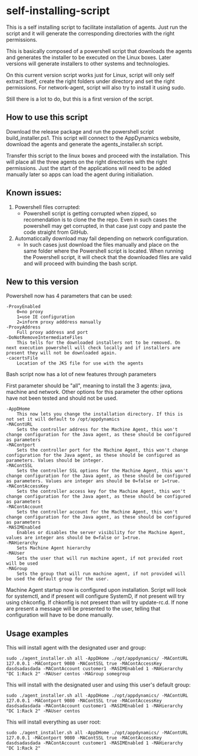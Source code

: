 # self-installing-script
This is a self installing script to facilitate installation of agents. Just run the script and it will generate the corresponding directories with the right permissions.

This is basically composed of a powershell script that downloads the agents and generates the installer to be executed on the Linux boxes. Later versions will generate installers to other systems and technologies.

On this current version script works just for Linux, script will only self extract itself, create the right folders under <appdynamics-home> directory and set the right permissions. For network-agent, script will also try to install it using sudo.

Still there is a lot to do, but this is a first version of the script.

## How to use this script

Download the release package and run the powershell script build_installer.ps1. This script will connect to the AppDynamics website, download the agents and generate the agents_installer.sh script.

Transfer this script to the linux boxes and proceed with the installation. This will place all the three agents on the right directories with the right permissions. Just the start of the applications will need to be added manually later so apps can load the agent during initialiation.

## Known issues: 

1. Powershell files corrupted:
   - Powershell script is getting corrupted when zipped, so recomendation is to clone the the repo. Even in such cases the powershell may get corrupted, in that case just copy and paste the code straight from GitHub. 
2. Automaticcally download may fail depending on network configuration.
   - In such cases just download the files manually and place on the same folder where the Powershell script is located. When running the Powershell script, it will check that the downloaded files are valid and will proceed with buinding the bash script.

## New to this version

Powershell now has 4 parameters that can be used: 

```
-ProxyEnabled
    0=no proxy
    1=use IE configuration
    2=inform proxy adddress manually 
-ProxyAddress
    Full proxy address and port
-DoNotRemoveIntermediateFiles
    This tells for the downloaded installers not to be removed. On next execution powershell will check locally and if installers are present they will not be downloaded again.
-cacertsFile
    Location of the JKS file for use with the agents
````

Bash script now has a lot of new features through parameters

First parameter should be "all", meaning to install the 3 agents: java, machine and network. Other options for this parameter the other options have not been tested and should not be used.

```
-AppDHome
    This now lets you change the installation directory. If this is not set it will default to /opt/appdynamics
-MAContURL
    Sets the controller address for the Machine Agent, this won't change configuration for the Java agent, as these should be configured as parameters
-MAContport
    Sets the controller port for the Machine Agent, this won't change configuration for the Java agent, as these should be configured as parameters. Values should be integer.
-MAContSSL
    Sets the controller SSL options for the Machine Agent, this won't change configuration for the Java agent, as these should be configured as parameters. Values are integer ans should be 0=false or 1=true.
-MAContAccessKey
    Sets the controller access key for the Machine Agent, this won't change configuration for the Java agent, as these should be configured as parameters
-MAContAccount
    Sets the controller account for the Machine Agent, this won't change configuration for the Java agent, as these should be configured as parameters
-MASIMEnabled
    Enables or disables the server visibility for the Machine Agent, values are integer ans should be 0=false or 1=true.
-MAHierarchy
    Sets Machine Agent hierarchy
-MAUser
    Sets the user that will run machine agent, if not provided root will be used
-MAGroup
    Sets the group that will run machine agent, if not provided will be used the default group for the user.
```

Machine Agent startup now is configured upon installation. Script will look for systemctl, and if present will configure SystemD, if not present will try using chkconfig. If chkonfig is not present than will try update-rc.d. If none are present a message will be presented to the user, telling that configuration will have to be done manually.

## Usage examples

This will install agent with the designated user and group:
```
sudo ./agent_installer.sh all -AppDHome ./opt/appdynamics/ -MAContURL 127.0.0.1 -MAContport 9080 -MAContSSL true -MAContAccessKey dasdsadasdada -MAContAccount customer1 -MASIMEnabled 1 -MAHierarchy "DC 1:Rack 2" -MAUser centos -MAGroup somegroup
````

This will install with the designated user and using this user's default group:
```
sudo ./agent_installer.sh all -AppDHome ./opt/appdynamics/ -MAContURL 127.0.0.1 -MAContport 9080 -MAContSSL true -MAContAccessKey dasdsadasdada -MAContAccount customer1 -MASIMEnabled 1 -MAHierarchy "DC 1:Rack 2" -MAUser centos
````

This will install everything as user root:
```
sudo ./agent_installer.sh all -AppDHome ./opt/appdynamics/ -MAContURL 127.0.0.1 -MAContport 9080 -MAContSSL true -MAContAccessKey dasdsadasdada -MAContAccount customer1 -MASIMEnabled 1 -MAHierarchy "DC 1:Rack 2"
```